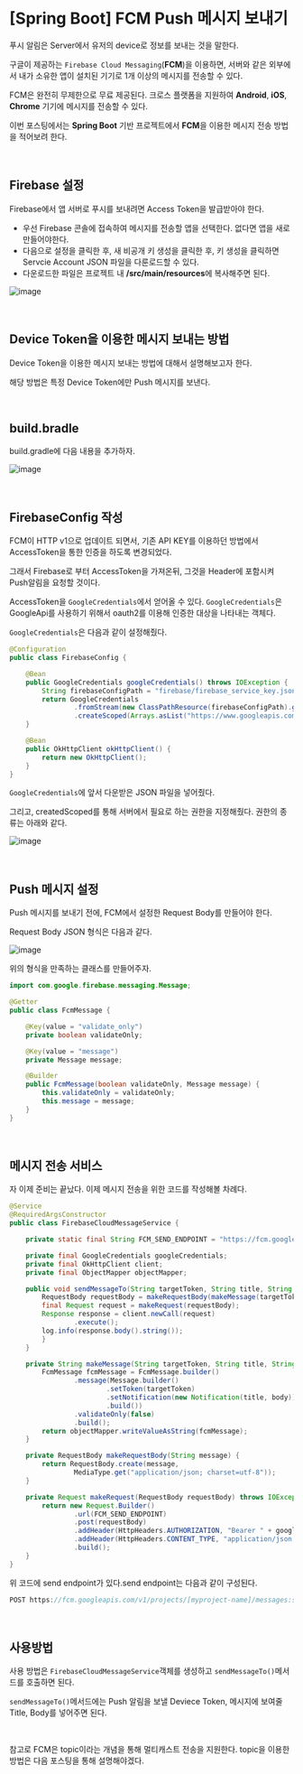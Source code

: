 # [Spring Boot] FCM Push 메시지 보내기

푸시 알림은 Server에서 유저의 device로 정보를 보내는 것을 말한다.

구글이 제공하는 `Firebase Cloud Messaging`(**FCM**)을 이용하면, 서버와 같은 외부에서 내가 소유한 앱이 설치된 기기로 1개 이상의 메시지를 전송할 수 있다.

FCM은 완전히 무제한으로 무료 제공된다. 크로스 플랫폼을 지원하여 **Android**, **iOS**, **Chrome** 기기에 메시지를 전송할 수 있다.

이번 포스팅에서는 **Spring Boot** 기반 프로젝트에서 **FCM**을 이용한 메시지 전송 방법을 적어보려 한다.

</br >

## Firebase 설정

Firebase에서 앱 서버로 푸시를 보내려면 Access Token을 발급받아야 한다.

- 우선 Firebase 콘솔에 접속하여 메시지를 전송할 앱을 선택한다. 없다면 앱을 새로 만들어야한다.
- 다음으로 설정을 클릭한 후, 새 비공개 키 생성을 클릭한 후, 키 생성을 클릭하면 Servcie Account JSON 파일을 다룬로드할 수 있다.
- 다운로드한 파일은 프로젝트 내 **/src/main/resources**에 복사해주면 된다.

![image](https://user-images.githubusercontent.com/43977617/133068743-0b074d22-49f2-41b9-83b7-e8401b93e263.png)

</br >

## Device Token을 이용한 메시지 보내는 방법

Device Token을 이용한 메시지 보내는 방법에 대해서 설명해보고자 한다.

해당 방법은 특정 Device Token에만 Push 메시지를 보낸다.

</br >

## build.bradle

build.gradle에 다음 내용을 추가하자.

![image](https://user-images.githubusercontent.com/43977617/133199597-9bd4eec5-1f43-4003-8151-8991e15e2849.png)

</br >

## FirebaseConfig 작성

FCM이 HTTP v1으로 업데이트 되면서, 기존 API KEY를 이용하던 방법에서 AccessToken을 통한 인증을 하도록 변경되었다.

그래서 Firebase로 부터 AccessToken을 가져온뒤, 그것을 Header에 포함시켜 Push알림을 요청할 것이다.

AccessToken을 `GoogleCredentials`에서 얻어올 수 있다. `GoogleCredentials`은 GoogleApi를 사용하기 위해서 oauth2를 이용해 인증한 대상을 나타내는 객체다.

`GoogleCredentials`은 다음과 같이 설정해줬다.

```java
@Configuration
public class FirebaseConfig {

    @Bean
    public GoogleCredentials googleCredentials() throws IOException {
        String firebaseConfigPath = "firebase/firebase_service_key.json";
        return GoogleCredentials
                .fromStream(new ClassPathResource(firebaseConfigPath).getInputStream())
                .createScoped(Arrays.asList("https://www.googleapis.com/auth/cloud-platform"));
    }

    @Bean
    public OkHttpClient okHttpClient() {
        return new OkHttpClient();
    }
}
```

`GoogleCredentials`에 앞서 다운받은 JSON 파일을 넣어줬다.

그리고, createdScoped를 통해 서버에서 필요로 하는 권한을 지정해줬다. 권한의 종류는 아래와 같다.

![image](https://user-images.githubusercontent.com/43977617/133070776-43a5f387-69b8-4f43-8d1a-4e7adbcba27d.png)

</br >

## Push 메시지 설정

Push 메시지를 보내기 전에, FCM에서 설정한 Request Body를 만들어야 한다.

Request Body JSON 형식은 다음과 같다.

![image](https://user-images.githubusercontent.com/43977617/133072361-0256b46c-e0b6-4fb7-b030-0d5fed6d5544.png)

위의 형식을 만족하는 클래스를 만들어주자.

```java
import com.google.firebase.messaging.Message;

@Getter
public class FcmMessage {

    @Key(value = "validate_only")
    private boolean validateOnly;

    @Key(value = "message")
    private Message message;

    @Builder
    public FcmMessage(boolean validateOnly, Message message) {
        this.validateOnly = validateOnly;
        this.message = message;
    }
}
```

</br >

## 메시지 전송 서비스

자 이제 준비는 끝났다. 이제 메시지 전송을 위한 코드를 작성해볼 차례다.

```java
@Service
@RequiredArgsConstructor
public class FirebaseCloudMessageService {

    private static final String FCM_SEND_ENDPOINT = "https://fcm.googleapis.com/v1/projects/toy-matcherloper/messages:send";

    private final GoogleCredentials googleCredentials;
    private final OkHttpClient client;
    private final ObjectMapper objectMapper;

    public void sendMessageTo(String targetToken, String title, String body) throws IOException {
        RequestBody requestBody = makeRequestBody(makeMessage(targetToken, title, body));
        final Request request = makeRequest(requestBody);
        Response response = client.newCall(request)
                .execute();
        log.info(response.body().string());
        }
    }

    private String makeMessage(String targetToken, String title, String body) throws JsonProcessingException {
        FcmMessage fcmMessage = FcmMessage.builder()
                .message(Message.builder()
                        .setToken(targetToken)
                        .setNotification(new Notification(title, body))
                        .build())
                .validateOnly(false)
                .build();
        return objectMapper.writeValueAsString(fcmMessage);
    }

    private RequestBody makeRequestBody(String message) {
        return RequestBody.create(message,
                MediaType.get("application/json; charset=utf-8"));
    }

    private Request makeRequest(RequestBody requestBody) throws IOException {
        return new Request.Builder()
                .url(FCM_SEND_ENDPOINT)
                .post(requestBody)
                .addHeader(HttpHeaders.AUTHORIZATION, "Bearer " + googleCredentials.getAccessToken())
                .addHeader(HttpHeaders.CONTENT_TYPE, "application/json; UTF-8")
                .build();
    }
}
```

위 코드에 send endpoint가 있다.send endpoint는 다음과 같이 구성된다.

~~~java
POST https://fcm.googleapis.com/v1/projects/[myproject-name]/messages:send
~~~

</br >

## 사용방법

사용 방법은 `FirebaseCloudMessageService`객체를 생성하고 `sendMessageTo()`메서드를 호출하면 된다.

`sendMessageTo()`메서드에는 Push 알림을 보낼 Deviece Token, 메시지에 보여줄 Title, Body를 넣어주면 된다.

</br >

참고로 FCM은 topic이라는 개념을 통해 멀티캐스트 전송을 지원한다. topic을 이용한 방법은 다음 포스팅을 통해 설명해야겠다.

